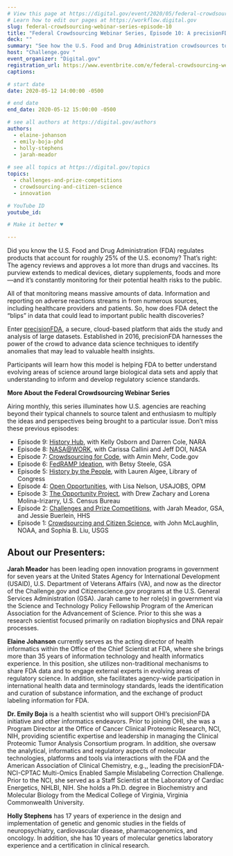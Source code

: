 ```yaml
---
# View this page at https://digital.gov/event/2020/05/federal-crowdsourcing-webinar-series-episode-10
# Learn how to edit our pages at https://workflow.digital.gov
slug: federal-crowdsourcing-webinar-series-episode-10
title: "Federal Crowdsourcing Webinar Series, Episode 10: A precisionFDA Strike for Public Health"
deck: ""
summary: "See how the U.S. Food and Drug Administration crowdsources to identify potential health risks."
host: "Challenge.gov "
event_organizer: "Digital.gov"
registration_url: https://www.eventbrite.com/e/federal-crowdsourcing-webinar-series-episode-10-a-precisionfda-strike-for-public-health-registration-103947748514
captions: 

# start date
date: 2020-05-12 14:00:00 -0500

# end date
end_date: 2020-05-12 15:00:00 -0500

# see all authors at https://digital.gov/authors
authors: 
  - elaine-johanson
  - emily-boja-phd
  - holly-stephens
  - jarah-meador
  
# see all topics at https://digital.gov/topics
topics: 
  - challenges-and-prize-competitions
  - crowdsourcing-and-citizen-science
  - innovation

# YouTube ID
youtube_id: 

# Make it better ♥

---
```


Did you know the U.S. Food and Drug Administration (FDA) regulates products that account for roughly 25% of the U.S. economy? That’s right: The agency reviews and approves a lot more than drugs and vaccines. Its purview extends to medical devices, dietary supplements, foods and more—and it’s constantly monitoring for their potential health risks to the public. 

All of that monitoring means massive amounts of data. Information and reporting on adverse reactions streams in from numerous sources, including healthcare providers and patients. So, how does FDA detect the “blips” in data that could lead to important public health discoveries? 

Enter [precisionFDA](https://precision.fda.gov/challenges/9), a secure, cloud-based platform that aids the study and analysis of large datasets. Established in 2016, precisionFDA harnesses the power of the crowd to advance data science techniques to identify anomalies that may lead to valuable health insights.

Participants will learn how this model is helping FDA to better understand evolving areas of science around large biological data sets and apply that understanding to inform and develop regulatory science standards.

**More About the Federal Crowdsourcing Webinar Series**

Airing monthly, this series illuminates how U.S. agencies are reaching beyond their typical channels to source talent and enthusiasm to multiply the ideas and perspectives being brought to a particular issue. Don’t miss these previous episodes:

- Episode 9: [History Hub](https://digital.gov/event/2020/04/27/federal-crowdsourcing-webinar-series-episode-9/), with Kelly Osborn and Darren Cole, NARA
- Episode 8: [NASA@WORK](https://digital.gov/event/2020/03/10/federal-crowdsourcing-webinar-series-episode-8/), with Carissa Callini and Jeff DOI, NASA
- Episode 7: [Crowdsourcing for Code](https://digital.gov/event/2020/02/11/federal-crowdsourcing-webinar-series-episode-7/), with Amin Mehr, Code.gov
- Episode 6: [FedRAMP Ideation](https://www.youtube.com/watch?v=bx1ANQtHNQY), with Betsy Steele, GSA
- Episode 5: [History by the People](https://digital.gov/event/2019/08/13/federal-crowdsourcing-webinar-series-episode-5-by-the-people/), with Lauren Algee, Library of Congress
- Episode 4: [Open Opportunities](https://digital.gov/event/2019/07/09/federal-crowdsourcing-webinar-series-episode-4-open-opportunities/), with Lisa Nelson, USAJOBS, OPM
- Episode 3: [The Opportunity Project](https://digital.gov/event/2019/06/11/federal-crowdsourcing-webinar-series-episode-3-opportunity-project/), with Drew Zachary and Lorena Molina-Irizarry, U.S. Census Bureau
- Episode 2: [Challenges and Prize Competitions](https://digital.gov/event/2019/05/14/federal-crowdsourcing-webinar-series-episode-2-challengegov/), with Jarah Meador, GSA, and Jessie Buerlein, HHS
- Episode 1: [Crowdsourcing and Citizen Science](https://digital.gov/event/2019/04/09/federal-crowdsourcing-mobilize-citizen-scientists/), with John McLaughlin, NOAA, and Sophia B. Liu, USGS

## About our Presenters:

**Jarah Meador** has been leading open innovation programs in government for seven years at the United States Agency for International Development (USAID), U.S. Department of Veterans Affairs (VA), and now as the director of the Challenge.gov and Citizenscience.gov programs at the U.S. General Services Administration (GSA). Jarah came to her role(s) in government via the Science and Technology Policy Fellowship Program of the American Association for the Advancement of Science. Prior to this she was a research scientist focused primarily on radiation biophysics and DNA repair processes.
 
**Elaine Johanson** currently serves as the acting director of health informatics within the Office of the Chief Scientist at FDA, where she brings more than 35 years of information technology and health informatics experience. In this position, she utilizes non-traditional mechanisms to share FDA data and to engage external experts in evolving areas of regulatory science. In addition, she facilitates agency-wide participation in international health data and terminology standards, leads the identification and curation of substance information, and the exchange of product labeling information for FDA.

**Dr. Emily Boja** is a health scientist who will support OHI’s precisionFDA initiative and other informatics endeavors. Prior to joining OHI, she was a Program Director at the Office of Cancer Clinical Proteomic Research, NCI, NIH, providing scientific expertise and leadership in managing the Clinical Proteomic Tumor Analysis Consortium program. In addition, she oversaw the analytical, informatics and regulatory aspects of molecular technologies, platforms and tools via interactions with the FDA and the American Association of Clinical Chemistry, e.g.,, leading the precisionFDA-NCI-CPTAC Multi-Omics Enabled Sample Mislabeling Correction Challenge. Prior to the NCI, she served as a Staff Scientist at the Laboratory of Cardiac Energetics, NHLBI, NIH. She holds a Ph.D. degree in Biochemistry and Molecular Biology from the Medical College of Virginia, Virginia Commonwealth University.

**Holly Stephens** has 17 years of experience in the design and implementation of genetic and genomic studies in the fields of neuropsychiatry, cardiovascular disease, pharmacogenomics, and oncology. In addition, she has 10 years of molecular genetics laboratory experience and a certification in clinical research. 
